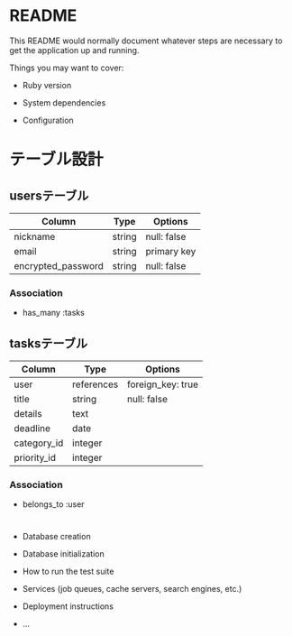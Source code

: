 # README

This README would normally document whatever steps are necessary to get the
application up and running.

Things you may want to cover:

* Ruby version

* System dependencies

* Configuration

#

# テーブル設計

## usersテーブル

| Column             | Type   | Options     |
| ------------------ | ------ | ----------- |
| nickname           | string | null: false |
| email              | string | primary key |
| encrypted_password | string | null: false |

### Association

- has_many :tasks

## tasksテーブル

| Column      | Type       | Options           |
| ----------- | ---------- | ----------------- |
| user        | references | foreign_key: true |
| title       | string     | null: false       |
| details     | text       |                   |
| deadline    | date       |                   |
| category_id | integer    |                   |
| priority_id | integer    |                   |

### Association

- belongs_to :user

#

* Database creation

* Database initialization

* How to run the test suite

* Services (job queues, cache servers, search engines, etc.)

* Deployment instructions

* ...
